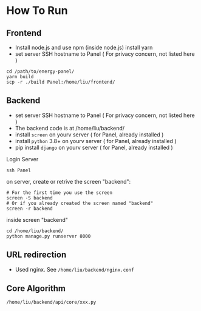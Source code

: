# How To Run


## Frontend

* Install node.js and use npm (inside node.js) install yarn
* set server SSH hostname to Panel ( For privacy concern, not listed here )

```
cd /path/to/energy-panel/
yarn build
scp -r ./build Panel:/home/liu/frontend/
```

## Backend

* set server SSH hostname to Panel ( For privacy concern, not listed here )
* The backend code is at /home/liu/backend/
* install `screen` on yourv server ( for Panel, already installed )
* install `python` 3.8+ on yourv server ( for Panel, already installed )
* pip install `django` on yourv server ( for Panel, already installed )


Login Server

```
ssh Panel
```

on server, create or retrive the screen "backend":


```
# For the first time you use the screen
screen -S backend
# Or if you already created the screen named "backend"
screen -r backend
```

inside screen "backend"

```
cd /home/liu/backend/
python manage.py runserver 8000
```

## URL redirection

* Used nginx. See `/home/liu/backend/nginx.conf`


## Core Algorithm

`/home/liu/backend/api/core/xxx.py`
